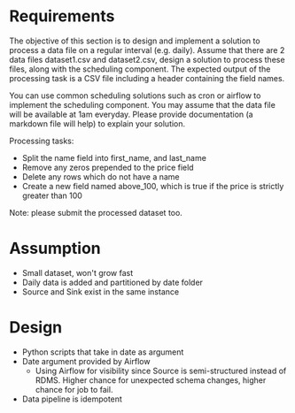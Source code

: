 # Requirements
The objective of this section is to design and implement a solution to process a data file on a regular interval (e.g. daily). Assume that there are 2 data files dataset1.csv and dataset2.csv, design a solution to process these files, along with the scheduling component. The expected output of the processing task is a CSV file including a header containing the field names.

You can use common scheduling solutions such as cron or airflow to implement the scheduling component. You may assume that the data file will be available at 1am everyday. Please provide documentation (a markdown file will help) to explain your solution.

Processing tasks:

- Split the name field into first_name, and last_name
- Remove any zeros prepended to the price field
- Delete any rows which do not have a name
- Create a new field named above_100, which is true if the price is strictly greater than 100

Note: please submit the processed dataset too.

# Assumption
- Small dataset, won't grow fast
- Daily data is added and partitioned by date folder
- Source and Sink exist in the same instance

# Design
- Python scripts that take in date as argument
- Date argument provided by Airflow
  - Using Airflow for visibility since Source is semi-structured instead of RDMS. Higher chance for unexpected schema changes, higher chance for job to fail.
- Data pipeline is idempotent
